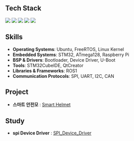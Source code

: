 <div align="left">

## Tech Stack  

<img src="https://img.shields.io/badge/c++-00599C?style=for-the-badge&logo=c%2B%2B&logoColor=white">
<img src="https://img.shields.io/badge/C-A8B9CC?style=for-the-badge&logo=C&logoColor=white">
<img src="https://img.shields.io/badge/Python-3776AB?style=for-the-badge&logo=Python&logoColor=white">
<img src="https://img.shields.io/badge/linux-FCC624?style=for-the-badge&logo=linux&logoColor=black">
<img src="https://img.shields.io/badge/Java-007396?style=flat-square&logo=Java&logoColor=white">

</div>

<div align="left">

## Skills  

- **Operating Systems**: Ubuntu, FreeRTOS, Linux Kernel
- **Embedded Systems**: STM32, ATmega128, Raspberry Pi  
- **BSP & Drivers**: Bootloader, Device Driver, U-Boot  
- **Tools**: STM32CubeIDE, QtCreator  
- **Libraries & Frameworks**: ROS1  
- **Communication Protocols**: SPI, UART, I2C, CAN

</div>

<div align="left">

## Project  
- **스마트 안전모** : [Smart Helmet](https://github.com/yundongjun/stm32-auther-module)

</div>

<div align="left">

## Study
- **spi Device Driver** : [SPI_Device_Driver](https://github.com/yundongjun/spi)
